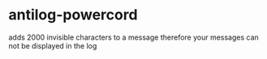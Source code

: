 # antilog-powercord
adds 2000 invisible characters to a message therefore your messages can not be displayed in the log
